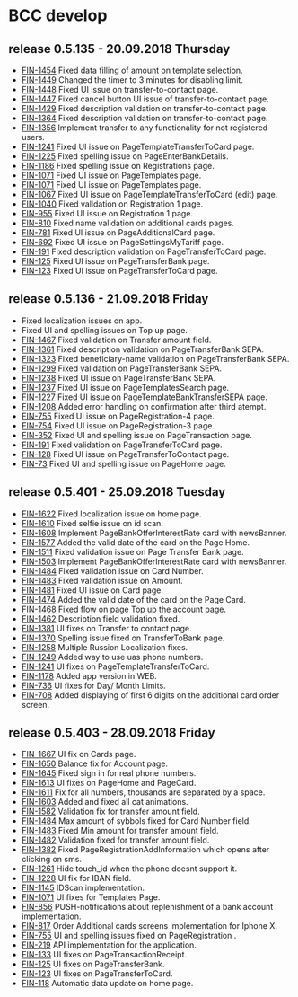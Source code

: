 # BCC develop

## release 0.5.135 - 20.09.2018 Thursday

- [FIN-1454](https://ronteltd.atlassian.net/browse/FIN-1454) Fixed data filling of amount on template selection.
- [FIN-1449](https://ronteltd.atlassian.net/browse/FIN-1449) Changed the timer to 3 minutes for disabling limit.
- [FIN-1448](https://ronteltd.atlassian.net/browse/FIN-1448) Fixed UI issue on transfer-to-contact page.
- [FIN-1447](https://ronteltd.atlassian.net/browse/FIN-1447) Fixed cancel button UI issue of transfer-to-contact page.
- [FIN-1429](https://ronteltd.atlassian.net/browse/FIN-1429) Fixed description validation on transfer-to-contact page.
- [FIN-1364](https://ronteltd.atlassian.net/browse/FIN-1364) Fixed description validation on transfer-to-contact page.
- [FIN-1356](https://ronteltd.atlassian.net/browse/FIN-1356) Implement transfer to any functionality for not registered users.
- [FIN-1241](https://ronteltd.atlassian.net/browse/FIN-1241) Fixed UI issue on PageTemplateTransferToCard page.
- [FIN-1225](https://ronteltd.atlassian.net/browse/FIN-1225) Fixed spelling issue on PageEnterBankDetails.
- [FIN-1186](https://ronteltd.atlassian.net/browse/FIN-1186) Fixed spelling issue on Registrations page.
- [FIN-1071](https://ronteltd.atlassian.net/browse/FIN-1071) Fixed UI issue on PageTemplates page.
- [FIN-1071](https://ronteltd.atlassian.net/browse/FIN-1071) Fixed UI issue on PageTemplates page.
- [FIN-1067](https://ronteltd.atlassian.net/browse/FIN-1067) Fixed UI issue on PageTemplateTransferToCard (edit) page.
- [FIN-1040](https://ronteltd.atlassian.net/browse/FIN-1040) Fixed validation on Registration 1 page.
- [FIN-955](https://ronteltd.atlassian.net/browse/FIN-955) Fixed UI issue on Registration 1 page.
- [FIN-810](https://ronteltd.atlassian.net/browse/FIN-810) Fixed name validation on additional cards pages.
- [FIN-781](https://ronteltd.atlassian.net/browse/FIN-781) Fixed UI issue on PageAdditionalCard page.
- [FIN-692](https://ronteltd.atlassian.net/browse/FIN-692) Fixed UI issue on PageSettingsMyTariff page.
- [FIN-191](https://ronteltd.atlassian.net/browse/FIN-191) Fixed description validation on PageTransferToCard page.
- [FIN-125](https://ronteltd.atlassian.net/browse/FIN-125) Fixed UI issue on PageTransferBank page.
- [FIN-123](https://ronteltd.atlassian.net/browse/FIN-123) Fixed UI issue on PageTransferToCard page.

## release 0.5.136 - 21.09.2018 Friday

- Fixed localization issues on app.
- Fixed UI and spelling issues on Top up page.
- [FIN-1467](https://ronteltd.atlassian.net/browse/FIN-1467) Fixed validation on Transfer amount field.
- [FIN-1361](https://ronteltd.atlassian.net/browse/FIN-1361) Fixed description validation on PageTransferBank SEPA.
- [FIN-1323](https://ronteltd.atlassian.net/browse/FIN-1323) Fixed beneficiary-name validation on PageTransferBank SEPA.
- [FIN-1299](https://ronteltd.atlassian.net/browse/FIN-1299) Fixed validation on PageTransferBank SEPA.
- [FIN-1238](https://ronteltd.atlassian.net/browse/FIN-1238) Fixed UI issue on PageTransferBank SEPA.
- [FIN-1237](https://ronteltd.atlassian.net/browse/FIN-1237) Fixed UI issue on PageTemplatesSearch page.
- [FIN-1227](https://ronteltd.atlassian.net/browse/FIN-1227) Fixed UI issue on PageTemplateBankTransferSEPA page.
- [FIN-1208](https://ronteltd.atlassian.net/browse/FIN-1208) Added error handling on confirmation after third atempt.
- [FIN-755](https://ronteltd.atlassian.net/browse/FIN-755) Fixed UI issue on PageRegistration-4 page.
- [FIN-754](https://ronteltd.atlassian.net/browse/FIN-754) Fixed UI issue on PageRegistration-3 page.
- [FIN-352](https://ronteltd.atlassian.net/browse/FIN-352) Fixed UI and spelling issue on PageTransaction page.
- [FIN-191](https://ronteltd.atlassian.net/browse/FIN-191) Fixed validation on PageTransferToCard page.
- [FIN-128](https://ronteltd.atlassian.net/browse/FIN-128) Fixed UI issue on PageTransferToContact page.
- [FIN-73](https://ronteltd.atlassian.net/browse/FIN-73) Fixed UI and spelling issue on PageHome page.

## release 0.5.401 - 25.09.2018 Tuesday

- [FIN-1622](https://ronteltd.atlassian.net/browse/FIN-1622) Fixed localization issue on home page.
- [FIN-1610](https://ronteltd.atlassian.net/browse/FIN-1610) Fixed selfie issue on id scan.
- [FIN-1608](https://ronteltd.atlassian.net/browse/FIN-1608) Implement PageBankOfferInterestRate card with newsBanner.
- [FIN-1577](https://ronteltd.atlassian.net/browse/FIN-1577) Added the valid date of the card on the Page Home.
- [FIN-1511](https://ronteltd.atlassian.net/browse/FIN-1511) Fixed validation issue on Page Transfer Bank page.
- [FIN-1503](https://ronteltd.atlassian.net/browse/FIN-1503) Implement PageBankOfferInterestRate card with newsBanner.
- [FIN-1484](https://ronteltd.atlassian.net/browse/FIN-1484) Fixed validation issue on Card Number.
- [FIN-1483](https://ronteltd.atlassian.net/browse/FIN-1483) Fixed validation issue on Amount.
- [FIN-1481](https://ronteltd.atlassian.net/browse/FIN-1481) Fixed UI issue on Card page.
- [FIN-1474](https://ronteltd.atlassian.net/browse/FIN-1474) Added the valid date of the card on the Page Card.
- [FIN-1468](https://ronteltd.atlassian.net/browse/FIN-1468) Fixed flow on page Top up the account page.
- [FIN-1462](https://ronteltd.atlassian.net/browse/FIN-1462) Description field validation fixed.
- [FIN-1381](https://ronteltd.atlassian.net/browse/FIN-1381) UI fixes on Transfer to contact page.
- [FIN-1370](https://ronteltd.atlassian.net/browse/FIN-1370) Spelling issue fixed on TransferToBank page.
- [FIN-1258](https://ronteltd.atlassian.net/browse/FIN-1258) Multiple Russion Localization fixes.
- [FIN-1249](https://ronteltd.atlassian.net/browse/FIN-1249) Added way to use uas phone numbers.
- [FIN-1241](https://ronteltd.atlassian.net/browse/FIN-1241) UI fixes on PageTemplateTransferToCard.
- [FIN-1178](https://ronteltd.atlassian.net/browse/FIN-1178) Added app version in WEB.
- [FIN-736](https://ronteltd.atlassian.net/browse/FIN-736) UI fixes for Day/ Month Limits.
- [FIN-708](https://ronteltd.atlassian.net/browse/FIN-708) Added displaying of first 6 digits on the additional card order screen.

## release 0.5.403 - 28.09.2018 Friday

- [FIN-1667](https://ronteltd.atlassian.net/browse/FIN-1667) UI fix on Cards page.
- [FIN-1650](https://ronteltd.atlassian.net/browse/FIN-1650) Balance fix for Account page.
- [FIN-1645](https://ronteltd.atlassian.net/browse/FIN-1645) Fixed sign in for real phone numbers.
- [FIN-1613](https://ronteltd.atlassian.net/browse/FIN-1613) UI fixes on PageHome and PageCard.
- [FIN-1611](https://ronteltd.atlassian.net/browse/FIN-1611) Fix for all numbers, thousands are separated by a space.
- [FIN-1603](https://ronteltd.atlassian.net/browse/FIN-1603) Added and fixed all cat animations.
- [FIN-1582](https://ronteltd.atlassian.net/browse/FIN-1582) Validation fix for transfer amount field.
- [FIN-1484](https://ronteltd.atlassian.net/browse/FIN-1484) Max amount of sybbols fixed for Card Number field.
- [FIN-1483](https://ronteltd.atlassian.net/browse/FIN-1483) Fixed Min amount for transfer amount field.
- [FIN-1482](https://ronteltd.atlassian.net/browse/FIN-1482) Validation fixed for transfer amount field.
- [FIN-1382](https://ronteltd.atlassian.net/browse/FIN-1382) Fixed PageRegistrationAddInformation which opens after clicking on sms.
- [FIN-1261](https://ronteltd.atlassian.net/browse/FIN-1261) Hide touch_id when the phone doesnt support it.
- [FIN-1228](https://ronteltd.atlassian.net/browse/FIN-1228) UI fix for IBAN field.
- [FIN-1145](https://ronteltd.atlassian.net/browse/FIN-1145) IDScan implementation.
- [FIN-1071](https://ronteltd.atlassian.net/browse/FIN-1071) UI fixes for Templates Page.
- [FIN-856](https://ronteltd.atlassian.net/browse/FIN-856) PUSH-notifications about replenishment of a bank account implementation.
- [FIN-817](https://ronteltd.atlassian.net/browse/FIN-817) Order Additional cards screens implementation for Iphone X.
- [FIN-755](https://ronteltd.atlassian.net/browse/FIN-755) UI and spelling issues fixed on PageRegistration .
- [FIN-219](https://ronteltd.atlassian.net/browse/FIN-219) API implementation for the application.
- [FIN-133](https://ronteltd.atlassian.net/browse/FIN-133) UI fixes on PageTransactionReceipt.
- [FIN-125](https://ronteltd.atlassian.net/browse/FIN-125) UI fixes on PageTransferBank.
- [FIN-123](https://ronteltd.atlassian.net/browse/FIN-123) UI fixes on PageTransferToCard.
- [FIN-118](https://ronteltd.atlassian.net/browse/FIN-118) Automatic data update on home page.
